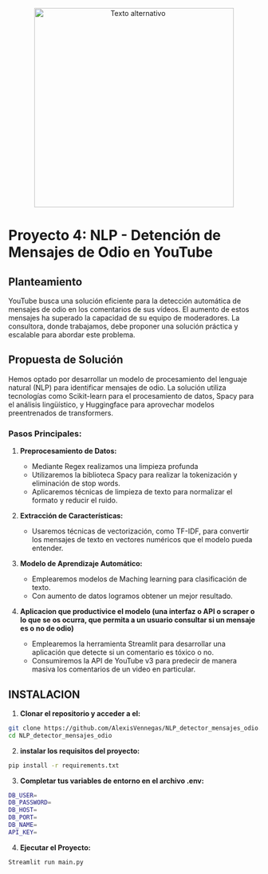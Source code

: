 <!-- README.md -->

<p align="center">
  <img width="400"  src="https://cdn.pixabay.com/photo/2020/11/01/03/08/youtube-5702765_960_720.jpg" alt="Texto alternativo">
</p>


# Proyecto 4: NLP - Detención de Mensajes de Odio en YouTube

## Planteamiento

YouTube busca una solución eficiente para la detección automática de mensajes de odio en los comentarios de sus vídeos. El aumento de estos mensajes ha superado la capacidad de su equipo de moderadores. La consultora, donde trabajamos, debe proponer una solución práctica y escalable para abordar este problema.

## Propuesta de Solución

Hemos optado por desarrollar un modelo de procesamiento del lenguaje natural (NLP) para identificar mensajes de odio. La solución utiliza tecnologías como Scikit-learn para el procesamiento de datos, Spacy para el análisis lingüístico, y Huggingface para aprovechar modelos preentrenados de transformers.

### Pasos Principales:

1. **Preprocesamiento de Datos:**
   - Mediante Regex realizamos una limpieza profunda
   - Utilizaremos la biblioteca Spacy para realizar la tokenización y eliminación de stop words.
   - Aplicaremos técnicas de limpieza de texto para normalizar el formato y reducir el ruido.

2. **Extracción de Características:**
   - Usaremos técnicas de vectorización, como TF-IDF, para convertir los mensajes de texto en vectores numéricos que el modelo pueda entender.

3. **Modelo de Aprendizaje Automático:**
   - Emplearemos modelos de Maching learning para clasificación de texto.
   - Con aumento de datos logramos obtener un mejor resultado.

4. **Aplicacion  que productivice el modelo (una interfaz o API o scraper o lo que se os ocurra, que permita a un usuario consultar si un mensaje  es o no de odio)**
   - Emplearemos la herramienta Streamlit para desarrollar una aplicación que detecte si un comentario es tóxico o no.
   - Consumiremos la API de YouTube v3 para predecir de manera masiva los comentarios de un video en particular.

## INSTALACION


1. **Clonar el repositorio y acceder a el:**

```bash
git clone https://github.com/AlexisVennegas/NLP_detector_mensajes_odio.git
cd NLP_detector_mensajes_odio
```

2. **instalar los requisitos del proyecto:**

```bash
pip install -r requirements.txt
```

3. **Completar tus variables de entorno en el archivo .env:**

```bash
DB_USER= 
DB_PASSWORD= 
DB_HOST= 
DB_PORT= 
DB_NAME= 
API_KEY= 
```

4. **Ejecutar el Proyecto:**

```bash
Streamlit run main.py
```
